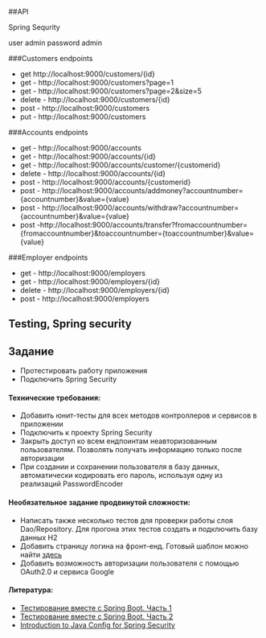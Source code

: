 ##API

Spring Sequrity

user admin
password admin

###Customers endpoints

- get http://localhost:9000/customers/{id}
- get - http://localhost:9000/customers?page=1
- get - http://localhost:9000/customers?page=2&size=5
- delete - http://localhost:9000/customers/{id}
- post - http://localhost:9000/customers
- put - http://localhost:9000/customers

###Accounts endpoints

- get - http://localhost:9000/accounts
- get - http://localhost:9000/accounts/{id}
- get - http://localhost:9000/accounts/customer/{customerid}
- delete - http://localhost:9000/accounts/{id}
- post - http://localhost:9000/accounts/{customerid}
- post - http://localhost:9000/accounts/addmoney?accountnumber={accountnumber}&value={value}
- post - http://localhost:9000/accounts/withdraw?accountnumber={accountnumber}&value={value}
- post -http://localhost:9000/accounts/transfer?fromaccountnumber={fromaccountnumber}&toaccountnumber={toaccountnumber}&value={value}

###Employer endpoints

- get - http://localhost:9000/employers
- get - http://localhost:9000/employers/{id}
- delete - http://localhost:9000/employers/{id}
- post - http://localhost:9000/employers


## Testing, Spring security

## Задание

- Протестировать работу приложения
- Подключить Spring Security

#### Технические требования:

- Добавить юнит-тесты для всех методов контроллеров и сервисов в приложении
- Подключить к проекту Spring Security
- Закрыть доступ ко всем ендпоинтам неавторизованным пользователям. Позволять получать информацию только после авторизации
- При создании и сохранении пользователя в базу данных, автоматически кодировать его пароль, используя одну из реализаций PasswordEncoder

#### Необязательное задание продвинутой сложности:

- Написать также несколько тестов для проверки работы слоя Dao/Repository. Для прогона этих тестов создать и подключить базу данных H2
- Добавить страницу логина на фронт-енд. Готовый шаблон можно найти [здесь](https://material-ui.com/getting-started/templates/)
- Добавить возможность авторизации пользователя с помощью OAuth2.0 и сервиса Google

#### Литература:
- [Тестирование вместе с Spring Boot. Часть 1](https://otus.ru/nest/post/428/)
- [Тестирование вместе с Spring Boot. Часть 2](https://otus.ru/nest/post/429/)
- [Introduction to Java Config for Spring Security](https://www.baeldung.com/java-config-spring-security)
